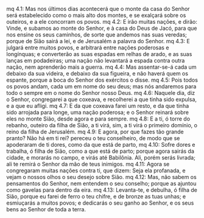 mq 4.1: Mas nos últimos dias acontecerá que o monte da casa do Senhor será estabelecido como o mais alto dos montes, e se exalçará sobre os outeiros, e a ele concorram os povos.
mq 4.2: E irão muitas nações, e dirão: Vinde, e subamos ao monte do Senhor, e à casa do Deus de Jacó, para que nos ensine os seus caminhos, de sorte que andemos nas suas veredas; porque de Sião sairá a lei, e de Jerusalém a palavra do Senhor.
mq 4.3: E julgará entre muitos povos, e arbitrará entre nações poderosas e longínquas; e converterão as suas espadas em relhas de arado, e as suas lanças em podadeiras; uma nação não levantará a espada contra outra nação, nem aprenderão mais a guerra.
mq 4.4: Mas assentar-se-á cada um debaixo da sua videira, e debaixo da sua figueira, e não haverá quem os espante, porque a boca do Senhor dos exércitos o disse.
mq 4.5: Pois todos os povos andam, cada um em nome do seu deus; mas nós andaremos para todo o sempre em o nome do Senhor nosso Deus.
mq 4.6: Naquele dia, diz o Senhor, congregarei a que coxeava, e recolherei a que tinha sido expulsa, e a que eu afligi.
mq 4.7: E da que coxeava farei um resto, e da que tinha sido arrojada para longe, uma nação poderosa; e o Senhor reinará sobre eles no monte Sião, desde agora e para sempre.
mq 4.8: E a ti, ó torre do rebanho, outeiro da filha de Sião, a ti virá, sim, a ti virá o primeiro domínio, o reino da filha de Jerusalém.
mq 4.9: E agora, por que fazes tão grande pranto? Não há em ti rei? pereceu o teu conselheiro, de modo que se apoderaram de ti dores, como da que está de parto,
mq 4.10: Sofre dores e trabalha, ó filha de Sião, como a que está de parto; porque agora sairás da cidade, e morarás no campo, e virás até Babilônia. Ali, porém serás livrada; ali te remirá o Senhor da mão de teus inimigos.
mq 4.11: Agora se congregaram muitas nações contra ti, que dizem: Seja ela profanada, e vejam o nossos olhos o seu desejo sobre Sião.
mq 4.12: Mas, não sabem os pensamentos do Senhor, nem entendem o seu conselho; porque as ajuntou como gavelas para dentro da eira.
mq 4.13: Levanta-te, e debulha, ó filha de Sião, porque eu farei de ferro o teu chifre, e de bronze as tuas unhas; e esmiuçarás a muitos povos; e dedicarás o seu ganho ao Senhor, e os seus bens ao Senhor de toda a terra.
